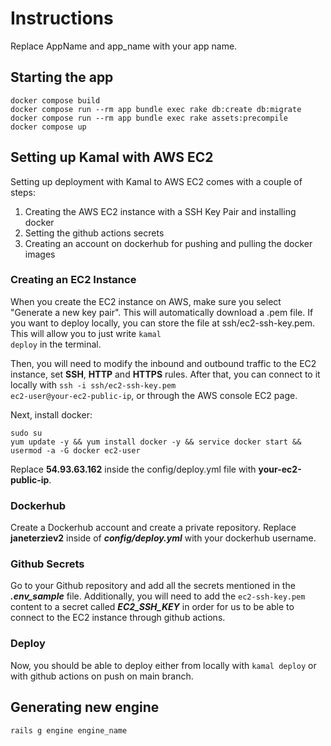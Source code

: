# Instructions

Replace AppName and app_name with your app name.

## Starting the app

```
docker compose build
docker compose run --rm app bundle exec rake db:create db:migrate
docker compose run --rm app bundle exec rake assets:precompile
docker compose up
```

## Setting up Kamal with AWS EC2
Setting up deployment with Kamal to AWS EC2 comes with a couple of steps:
1. Creating the AWS EC2 instance with a SSH Key Pair and installing docker
2. Setting the github actions secrets
3. Creating an account on dockerhub for pushing and pulling the docker images

### Creating an EC2 Instance
When you create the EC2 instance on AWS, make sure you select "Generate a new key pair".
This will automatically download a .pem file. If you want to deploy locally, you can store the file
at ssh/ec2-ssh-key.pem. This will allow you to just write <code>kamal deploy</code> in the terminal.

Then, you will need to modify the inbound and outbound traffic to the EC2 instance, set **SSH**, **HTTP** and **HTTPS** rules.
After that, you can connect to it locally with <code>ssh -i ssh/ec2-ssh-key.pem ec2-user@your-ec2-public-ip</code>, 
or through the AWS console EC2 page.

Next, install docker:
```shell
sudo su
yum update -y && yum install docker -y && service docker start && usermod -a -G docker ec2-user
```

Replace **54.93.63.162** inside the config/deploy.yml file with **your-ec2-public-ip**.

### Dockerhub
Create a Dockerhub account and create a private repository.
Replace **janeterziev2** inside of ***config/deploy.yml*** with your dockerhub username.

### Github Secrets
Go to your Github repository and add all the secrets mentioned in the ***.env_sample*** file. Additionally, you will need to 
add the <code>ec2-ssh-key.pem</code> content to a secret called ***EC2_SSH_KEY*** in order for us to be able to connect 
to the EC2 instance through github actions.

### Deploy
Now, you should be able to deploy either from locally with <code>kamal deploy</code> or with github actions on push on 
main branch.

## Generating new engine

```ruby
rails g engine engine_name
```
